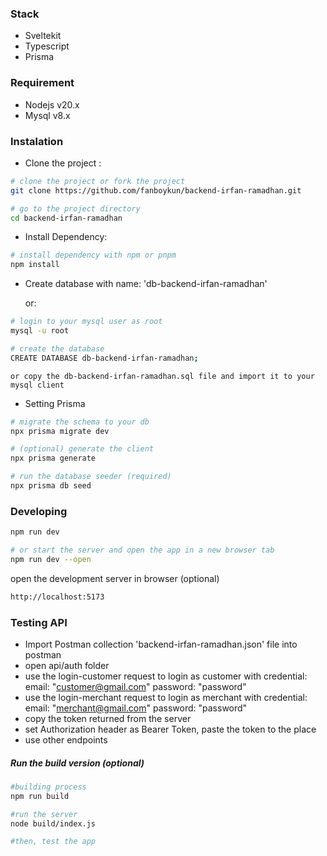 ### Stack
- Sveltekit
- Typescript
- Prisma 

### Requirement
- Nodejs v20.x
- Mysql v8.x

### Instalation
- Clone the project :
```bash
# clone the project or fork the project
git clone https://github.com/fanboykun/backend-irfan-ramadhan.git

# go to the project directory
cd backend-irfan-ramadhan
```

- Install Dependency: 
```bash
# install dependency with npm or pnpm
npm install
```

- Create database with name: 'db-backend-irfan-ramadhan' 
    
    or: 
```bash
# login to your mysql user as root
mysql -u root

# create the database
CREATE DATABASE db-backend-irfan-ramadhan;
``` 

    or copy the db-backend-irfan-ramadhan.sql file and import it to your mysql client

- Setting Prisma
```bash
# migrate the schema to your db
npx prisma migrate dev

# (optional) generate the client
npx prisma generate

# run the database seeder (required)
npx prisma db seed
```


### Developing

```bash
npm run dev

# or start the server and open the app in a new browser tab
npm run dev --open
```
open the development server in browser (optional)
```bash
http://localhost:5173
```

### Testing API
- Import Postman collection 'backend-irfan-ramadhan.json' file into postman
- open api/auth folder
- use the login-customer request to login as customer with credential: email: "customer@gmail.com" password: "password"
- use the login-merchant request to login as merchant with credential: email: "merchant@gmail.com" password: "password"
- copy the token returned from the server
- set Authorization header as Bearer Token, paste the token to the place
- use other endpoints



##### Run the build version (optional)
```bash
#building process
npm run build

#run the server
node build/index.js

#then, test the app
```
